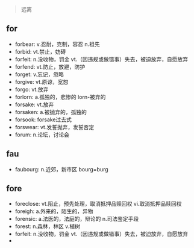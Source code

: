 > 远离

## for

- forbear: v.忍耐，克制，容忍 n.祖先
- forbid: vt.禁止，妨碍
- forfeit: n.没收物，罚金 vt.（因违规或做错事）失去，被迫放弃，自愿放弃
- forfend: vt.防止，放避，防护
- forget: v.忘记，忽略
- forgive: vt.原谅，宽恕
- forgo: vt.放弃
- forlorn: a.孤独的，悲惨的 lorn-被弃的
- forsake: vt.放弃
- forsaken: a.被抛弃的，孤独的
- forsook: forsake过去式
- forswear: vt.发誓抛弃，发誓否定
- forum: n.论坛，讨论会

## fau

- faubourg: n.近郊，新市区 bourg=burg

## fore

- foreclose: vt.阻止，预先处理，取消抵押品赎回权 vi.取消抵押品赎回权
- foreigh: a.外来的，陌生的，异物
- forensic: a.法医的，法庭的，辩论的 n.司法鉴定手段
- forest: n.森林，林区 v.植树
- forfeit: n.没收物，罚金 vt.（因违规或做错事）失去，被迫放弃，自愿放弃
- 